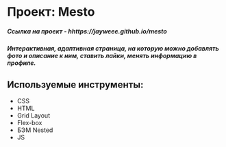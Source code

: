 # Проект: Mesto
##### Ссылка на проект - hhttps://jayweee.github.io/mesto
##### Интерактивная, адаптивная страница, на которую можно добавлять фото и описание к ним, ставить лайки, менять информацию в профиле.
## Используемые инструменты:
- CSS
- HTML
- Grid Layout
- Flex-box
- БЭМ Nested
- JS
